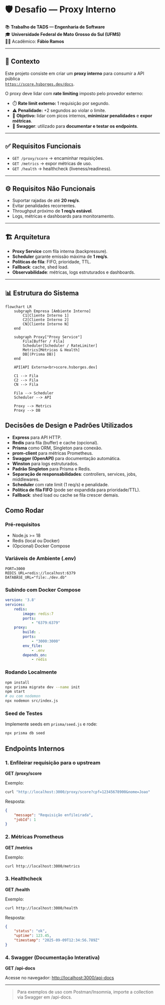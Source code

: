 # 🛡️ Desafio — Proxy Interno

📚 **Trabalho de TADS — Engenharia de Software**  
🎓 **Universidade Federal de Mato Grosso do Sul (UFMS)**  
👨‍🎓 Acadêmico: **Fábio Ramos**

---

## 📌 Contexto

Este projeto consiste em criar um **proxy interno** para consumir a API pública  
[`https://score.hsborges.dev/docs`](https://score.hsborges.dev/docs).  

O proxy deve lidar com **rate limiting** imposto pelo provedor externo:

- ⏱️ **Rate limit externo:** 1 requisição por segundo.  
- ⚠️ **Penalidade:** +2 segundos ao violar o limite.  
- 🎯 **Objetivo:** lidar com picos internos, **minimizar penalidades** e **expor métricas**.  
- 📑 **Swagger**: utilizado para **documentar e testar os endpoints**.

---

## ✅ Requisitos Funcionais

- `GET /proxy/score` → encaminhar requisições.  
- `GET /metrics` → expor métricas de uso.  
- `GET /health` → healthcheck (liveness/readiness).  

---

## ⚙️ Requisitos Não Funcionais

- Suportar rajadas de até **20 req/s**.  
- Evitar penalidades recorrentes.  
- Throughput próximo de **1 req/s estável**.  
- Logs, métricas e dashboards para monitoramento.  

---

## 🏗️ Arquitetura

- **Proxy Service** com fila interna (backpressure).  
- **Scheduler** garante emissão máxima de **1 req/s**.  
- **Políticas de fila**: FIFO, prioridade, TTL.  
- **Fallback**: cache, shed load.  
- **Observabilidade**: métricas, logs estruturados e dashboards.  

---

## 📊 Estrutura do Sistema

```mermaid
flowchart LR
    subgraph Empresa [Ambiente Interno]
        C1[Cliente Interno 1]
        C2[Cliente Interno 2]
        CN[Cliente Interno N]
    end

    subgraph Proxy["Proxy Service"]
        Fila[Buffer / Fila]
        Scheduler[Scheduler / RateLimiter]
        Metrics[Métricas & Health]
        DB[(Prisma DB)]
    end

    API[API Externa<br>score.hsborges.dev]

    C1 --> Fila
    C2 --> Fila
    CN --> Fila

    Fila --> Scheduler
    Scheduler --> API

    Proxy --> Metrics
    Proxy --> DB
```

## Decisões de Design e Padrões Utilizados

- **Express** para API HTTP.
- **Redis** para fila (buffer) e cache (opcional).
- **Prisma** como ORM, Singleton para conexão.
- **prom-client** para métricas Prometheus.
- **Swagger (OpenAPI)** para documentação automática.
- **Winston** para logs estruturados.
- **Padrão Singleton** para Prisma e Redis.
- **Separação de responsabilidades**: controllers, services, jobs, middlewares.
- **Scheduler** com rate limit (1 req/s) e penalidade.
- **Política de fila FIFO** (pode ser expandida para prioridade/TTL).
- **Fallback**: shed load ou cache se fila crescer demais.

## Como Rodar

### Pré-requisitos
- Node.js >= 18
- Redis (local ou Docker)
- (Opcional) Docker Compose

### Variáveis de Ambiente (.env)
```
PORT=3000
REDIS_URL=redis://localhost:6379
DATABASE_URL="file:./dev.db"
```

### Subindo com Docker Compose
```yaml
version: '3.8'
services:
    redis:
        image: redis:7
        ports:
            - "6379:6379"
    proxy:
        build: .
        ports:
            - "3000:3000"
        env_file:
            - .env
        depends_on:
            - redis
```

### Rodando Localmente
```sh
npm install
npx prisma migrate dev --name init
npm start
# ou com nodemon
npx nodemon src/index.js
```

### Seed de Testes
Implemente seeds em `prisma/seed.js` e rode:
```sh
npx prisma db seed
```

## Endpoints Internos

### 1. Enfileirar requisição para o upstream
**GET /proxy/score**

Exemplo:
```sh
curl "http://localhost:3000/proxy/score?cpf=12345678900&nome=Joao"
```
Resposta:
```json
{
    "message": "Requisição enfileirada",
    "jobId": 1
}
```

### 2. Métricas Prometheus
**GET /metrics**

Exemplo:
```sh
curl http://localhost:3000/metrics
```

### 3. Healthcheck
**GET /health**

Exemplo:
```sh
curl http://localhost:3000/health
```
Resposta:
```json
{
    "status": "ok",
    "uptime": 123.45,
    "timestamp": "2025-09-09T12:34:56.789Z"
}
```

### 4. Swagger (Documentação Interativa)
**GET /api-docs**

Acesse no navegador: [http://localhost:3000/api-docs](http://localhost:3000/api-docs)

---

> Para exemplos de uso com Postman/Insomnia, importe a collection via Swagger em /api-docs.
